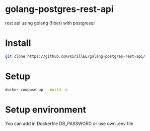 # golang-postgres-rest-api
rest api using golang (fiber) with postgresql

# Install
```bash
git clone https://github.com/KirillEL/golang-postgres-rest-api/
```

# Setup
```bash
docker-compose up --build -d
```

# Setup environment

You can add in Dockerfile DB_PASSWORD or use own .env file

